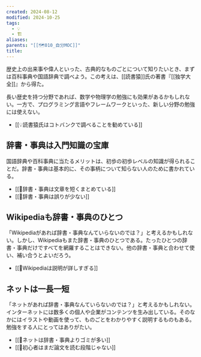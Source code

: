 ```yaml
---
created: 2024-08-12
modified: 2024-10-25
tags:
  - 💡
  - 🏗️
aliases: 
parents: "[[🗺️010_自分MOC]]"
title: 
---
```

歴史上の出来事や偉人といった、古典的なものごとについて知りたいとき、まずは百科事典や国語辞典で調べよう。この考えは、[[読書猿]]氏の著書『[[独学大全]]』から得た。

長い歴史を持つ分野であれば、数学や物理学の勉強にも効果があるかもしれない。一方で、プログラミング言語やフレームワークといった、新しい分野の勉強には使えない。

- [[💡読書猿氏はコトバンクで調べることを勧めている]]

## 辞書・事典は入門知識の宝庫
国語辞典や百科事典に当たるメリットは、初歩の初歩レベルの知識が得られることだ。辞書・事典は基本的に、その事柄について知らない人のために書かれている。

- [[💭辞書・事典は文章を短くまとめている]]
- [[💭辞書・事典は誤りが少ない]]

## Wikipediaも辞書・事典のひとつ
「Wikipediaがあれば辞書・事典なんていらないのでは？」と考えるかもしれない。しかし、Wikipediaもまた辞書・事典のひとつである。たったひとつの辞書・事典だけですべてを網羅することはできない。他の辞書・事典と合わせて使い、補い合うとよいだろう。

- [[💭Wikipediaは説明が詳しすぎる]]

## ネットは一長一短
「ネットがあれば辞書・事典なんていらないのでは？」と考えるかもしれない。インターネットには数多くの個人や企業がコンテンツを生み出している。そのなかにはイラストや動画を使って、ものごとをわかりやすく説明するものもある。勉強をする人にとってはありがたい。

- [[💭ネットは辞書・事典よりゴミが多い]]
- [[💭初心者はまだ論文を読む段階じゃない]]